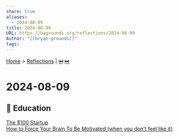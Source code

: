 ```yaml
---
share: true
aliases:
  - 2024-08-09
title: 2024-08-09
URL: https://bagrounds.org/reflections/2024-08-09
Author: "[[bryan-grounds]]"
tags: 
---
```

[Home](../index.md) > [Reflections](./index.md) | [⏮️](./2024-08-07.md) [⏭️](./2024-08-12.md)  
# 2024-08-09  
## 🧠 Education  
[The $100 Startup](../books/the-100-dollar-startup.md)  
[How to Force Your Brain To Be Motivated (when you don’t feel like it)](../videos/how-to-force-your-brain-to-be-motivated-when-you-dont-feel-like-it.md)  

